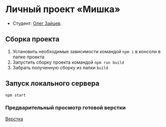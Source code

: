 # Личный проект «Мишка»
* Студент: [Олег Зайцев](https://up.htmlacademy.ru/adaptive/16/user/447487).

## Сборка проекта
1. Установить необходимые зависимости командой `npm i` в консоли в папке проекта
2. Запустить сборку проекта командой `npm run build`
3. Забрать полученную сборку из папки `build`

## Запуск локального сервера
`npm start`

### Предварительный просмотр готовой верстки
[Верстка](https://imozi.github.io/mishka/build/)
